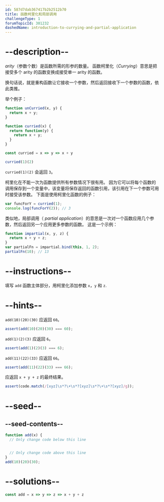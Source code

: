 ```yaml
---
id: 587d7dab367417b2b2512b70
title: 函数柯里化和局部调用
challengeType: 1
forumTopicId: 301232
dashedName: introduction-to-currying-and-partial-application
---
```


# --description--

<dfn>arity</dfn>（参数个数）是函数所需的形参的数量。 函数柯里化（<dfn>Currying</dfn>）意思是把接受多个 arity 的函数变换成接受单一 arity 的函数。

换句话说，就是重构函数让它接收一个参数，然后返回接收下一个参数的函数，依此类推。

举个例子：

```js
function unCurried(x, y) {
  return x + y;
}

function curried(x) {
  return function(y) {
    return x + y;
  }
}

const curried = x => y => x + y

curried(1)(2)
```

`curried(1)(2)` 会返回 `3`。

柯里化在不能一次为函数提供所有参数情况下很有用。 因为它可以将每个函数的调用保存到一个变量中，该变量将保存返回的函数引用，该引用在下一个参数可用时接受该参数。 下面是使用柯里化函数的例子：

```js
var funcForY = curried(1);
console.log(funcForY(2)); // 3
```

类似地，局部调用（ <dfn>partial application</dfn>）的意思是一次对一个函数应用几个参数，然后返回另一个应用更多参数的函数。 这是一个示例：

```js
function impartial(x, y, z) {
  return x + y + z;
}
var partialFn = impartial.bind(this, 1, 2);
partialFn(10); // 13
```

# --instructions--

填写 `add` 函数主体部分，用柯里化添加参数 `x`，`y` 和 `z`.

# --hints--

`add(10)(20)(30)` 应返回 `60`。

```js
assert(add(10)(20)(30) === 60);
```

`add(1)(2)(3)` 应返回 `6`。

```js
assert(add(1)(2)(3) === 6);
```

`add(11)(22)(33)` 应返回 `66`。

```js
assert(add(11)(22)(33) === 66);
```

应返回 `x + y + z` 的最终结果。

```js
assert(code.match(/[xyz]\s*?\+\s*?[xyz]\s*?\+\s*?[xyz]/g));
```

# --seed--

## --seed-contents--

```js
function add(x) {
  // Only change code below this line


  // Only change code above this line
}
add(10)(20)(30);
```

# --solutions--

```js
const add = x => y => z => x + y + z
```
